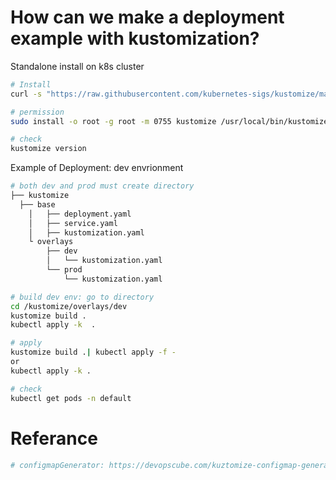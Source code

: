 # How can we make a deployment example with kustomization?

Standalone install on k8s cluster
``` bash
# Install
curl -s "https://raw.githubusercontent.com/kubernetes-sigs/kustomize/master/hack/install_kustomize.sh"  | bash

# permission 
sudo install -o root -g root -m 0755 kustomize /usr/local/bin/kustomize

# check
kustomize version

```

Example of Deployment: dev envrionment
``` bash
# both dev and prod must create directory 
├── kustomize
  ├── base
    │   ├── deployment.yaml
    │   ├── service.yaml
    │   ├── kustomization.yaml
    └ overlays
        ├── dev
        │   └── kustomization.yaml
        └── prod
            └── kustomization.yaml

# build dev env: go to directory
cd /kustomize/overlays/dev
kustomize build .
kubectl apply -k  .

# apply
kustomize build .| kubectl apply -f -
or
kubectl apply -k .

# check
kubectl get pods -n default

```


# Referance
``` bash
# configmapGenerator: https://devopscube.com/kuztomize-configmap-generators/



```